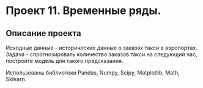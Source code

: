 # Проект 11. Временные ряды.

## Описание проекта

Исходные данные - исторические данные о заказах такси в аэропортах. 
Задача - спрогнозировать количество заказов такси на следующий час, постройте модель для такого предсказания.

Использованы библиотеки Pandas, Numpy, Scipy, Matplotlib, Math, Sklearn.
